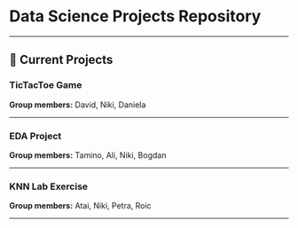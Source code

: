 # Data Science Projects Repository
---

## 🚀 Current Projects

### TicTacToe Game
**Group members:** David, Niki, Daniela

---

### EDA Project
**Group members:** Tamino, Ali, Niki, Bogdan

---

### KNN Lab Exercise
**Group members:** Atai, Niki, Petra, Roic

---
